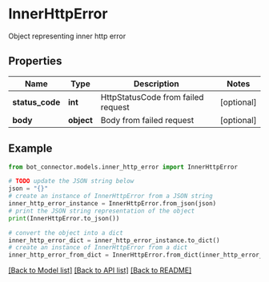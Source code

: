 # InnerHttpError

Object representing inner http error

## Properties

Name | Type | Description | Notes
------------ | ------------- | ------------- | -------------
**status_code** | **int** | HttpStatusCode from failed request | [optional] 
**body** | **object** | Body from failed request | [optional] 

## Example

```python
from bot_connector.models.inner_http_error import InnerHttpError

# TODO update the JSON string below
json = "{}"
# create an instance of InnerHttpError from a JSON string
inner_http_error_instance = InnerHttpError.from_json(json)
# print the JSON string representation of the object
print(InnerHttpError.to_json())

# convert the object into a dict
inner_http_error_dict = inner_http_error_instance.to_dict()
# create an instance of InnerHttpError from a dict
inner_http_error_from_dict = InnerHttpError.from_dict(inner_http_error_dict)
```
[[Back to Model list]](../README.md#documentation-for-models) [[Back to API list]](../README.md#documentation-for-api-endpoints) [[Back to README]](../README.md)



